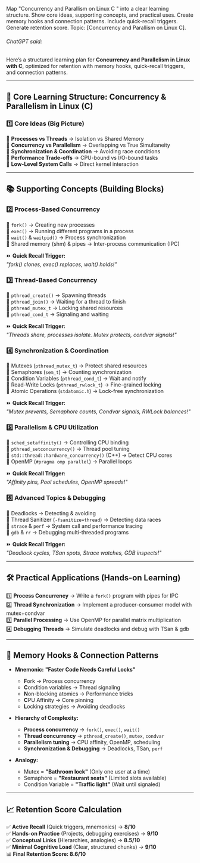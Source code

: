 Map "Concurrency and Parallism on Linux C " into a clear learning structure. Show core ideas, supporting concepts, and practical uses. Create memory hooks and connection patterns. Include quick-recall triggers. Generate retention score. Topic: [Concurrency and Parallism on Linux C].

###### ChatGPT said:

Here’s a structured learning plan for **Concurrency and Parallelism in Linux with C**, optimized for retention with memory hooks, quick-recall triggers, and connection patterns.

---

## **🚀 Core Learning Structure: Concurrency & Parallelism in Linux (C)**

### **1️⃣ Core Ideas (Big Picture)**

🔹 **Processes vs Threads** → Isolation vs Shared Memory  
🔹 **Concurrency vs Parallelism** → Overlapping vs True Simultaneity  
🔹 **Synchronization & Coordination** → Avoiding race conditions  
🔹 **Performance Trade-offs** → CPU-bound vs I/O-bound tasks  
🔹 **Low-Level System Calls** → Direct kernel interaction

---

## **📚 Supporting Concepts (Building Blocks)**

### **2️⃣ Process-Based Concurrency**

🔹 `fork()` → Creating new processes  
🔹 `exec()` → Running different programs in a process  
🔹 `wait()` & `waitpid()` → Process synchronization  
🔹 Shared memory (shm) & pipes → Inter-process communication (IPC)

⏩ **Quick Recall Trigger:**  
_"fork() clones, exec() replaces, wait() holds!"_

### **3️⃣ Thread-Based Concurrency**

🔹 `pthread_create()` → Spawning threads  
🔹 `pthread_join()` → Waiting for a thread to finish  
🔹 `pthread_mutex_t` → Locking shared resources  
🔹 `pthread_cond_t` → Signaling and waiting

⏩ **Quick Recall Trigger:**  
_"Threads share, processes isolate. Mutex protects, condvar signals!"_

### **4️⃣ Synchronization & Coordination**

🔹 Mutexes (`pthread_mutex_t`) → Protect shared resources  
🔹 Semaphores (`sem_t`) → Counting synchronization  
🔹 Condition Variables (`pthread_cond_t`) → Wait and notify  
🔹 Read-Write Locks (`pthread_rwlock_t`) → Fine-grained locking  
🔹 Atomic Operations (`stdatomic.h`) → Lock-free synchronization

⏩ **Quick Recall Trigger:**  
_"Mutex prevents, Semaphore counts, Condvar signals, RWLock balances!"_

### **5️⃣ Parallelism & CPU Utilization**

🔹 `sched_setaffinity()` → Controlling CPU binding  
🔹 `pthread_setconcurrency()` → Thread pool tuning  
🔹 `std::thread::hardware_concurrency()` (C++) → Detect CPU cores  
🔹 OpenMP (`#pragma omp parallel`) → Parallel loops

⏩ **Quick Recall Trigger:**  
_"Affinity pins, Pool schedules, OpenMP spreads!"_

### **6️⃣ Advanced Topics & Debugging**

🔹 Deadlocks → Detecting & avoiding  
🔹 Thread Sanitizer (`-fsanitize=thread`) → Detecting data races  
🔹 `strace` & `perf` → System call and performance tracing  
🔹 `gdb` & `rr` → Debugging multi-threaded programs

⏩ **Quick Recall Trigger:**  
_"Deadlock cycles, TSan spots, Strace watches, GDB inspects!"_

---

## **🛠️ Practical Applications (Hands-on Learning)**

1️⃣ **Process Concurrency** → Write a `fork()` program with pipes for IPC  
2️⃣ **Thread Synchronization** → Implement a producer-consumer model with mutex+condvar  
3️⃣ **Parallel Processing** → Use OpenMP for parallel matrix multiplication  
4️⃣ **Debugging Threads** → Simulate deadlocks and debug with TSan & gdb

---

## **🧠 Memory Hooks & Connection Patterns**

- **Mnemonic:** **"Faster Code Needs Careful Locks"**
    
    - **F**ork → Process concurrency
    - **C**ondition variables → Thread signaling
    - **N**on-blocking atomics → Performance tricks
    - **C**PU Affinity → Core pinning
    - **L**ocking strategies → Avoiding deadlocks
- **Hierarchy of Complexity:**
    
    - **Process concurrency** → `fork()`, `exec()`, `wait()`
    - **Thread concurrency** → `pthread_create()`, `mutex`, `condvar`
    - **Parallelism tuning** → CPU affinity, OpenMP, scheduling
    - **Synchronization & Debugging** → Deadlocks, TSan, `perf`
- **Analogy:**
    
    - Mutex = **"Bathroom lock"** (Only one user at a time)
    - Semaphore = **"Restaurant seats"** (Limited slots available)
    - Condition Variable = **"Traffic light"** (Wait until signaled)

---

## **📈 Retention Score Calculation**

✅ **Active Recall** (Quick triggers, mnemonics) → **8/10**  
✅ **Hands-on Practice** (Projects, debugging exercises) → **9/10**  
✅ **Conceptual Links** (Hierarchies, analogies) → **8.5/10**  
✅ **Minimal Cognitive Load** (Clear, structured chunks) → **9/10**  
📊 **Final Retention Score: 8.6/10**